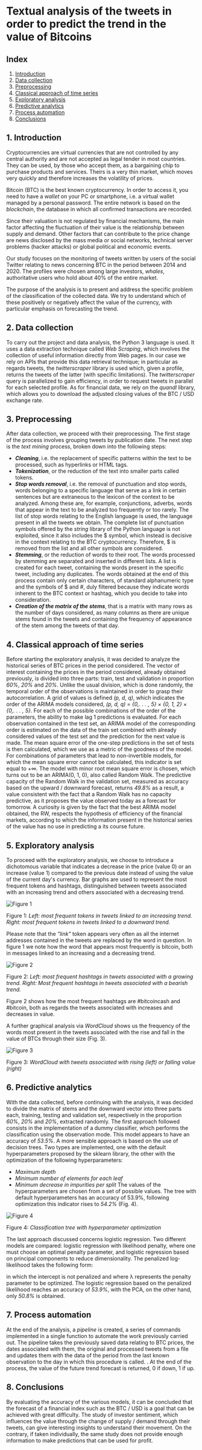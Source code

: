 # Textual analysis of the tweets in order to predict the trend in the value of Bitcoins

## Index
1. [Introduction](#intro)<br>
2. [Data collection](#dc)<br>
3. [Preprocessing](#pp)<br>
4. [Classical approach of time series](#tm)<br>
5. [Exploratory analysis](#ea)<br>
6. [Predictive analytics](#pan)<br>
7. [Process automation](#pau)<br>
8. [Conclusions](#conc)<br>


## 1. Introduction<a id=intro> </a>

Cryptocurrencies are virtual currencies that are not controlled by any central authority and are not accepted as legal tender in most countries. They can be used, by those who accept them, as a bargaining chip to purchase products and services. Theirs is a very thin market, which moves very quickly and therefore increases the volatility of prices.

Bitcoin (BTC) is the best known cryptocurrency. In order to access it, you need to have a *wallet* on your PC or smartphone, i.e. a virtual wallet managed by a personal password. The entire network is based on the *blockchain*, the database in which all confirmed transactions are recorded.

Since their valuation is not regulated by financial mechanisms, the main factor affecting the fluctuation of their value is the relationship between supply and demand. Other factors that can contribute to the price change are news disclosed by the mass media or social networks, technical server problems (hacker attacks) or global political and economic events.

Our study focuses on the monitoring of tweets written by users of the social Twitter relating to news concerning BTC in the period between 2014 and 2020. The profiles were chosen among large investors, *whales*, authoritative users who hold about 40% of the entire market.

The purpose of the analysis is to present and address the specific problem of the classification of the collected data. We try to understand which of these positively or negatively affect the value of the currency, with particular emphasis on forecasting the trend.


## 2. Data collection<a id=dc> </a>

To carry out the project and data analysis, the Python 3 language is used. It uses a data extraction technique called *Web Scraping*, which involves the collection of useful information directly from Web pages. In our case we rely on APIs that provide this data retrieval technique; in particular as regards tweets, the *twitterscraper* library is used which, given a profile, returns the tweets of the latter (with specific limitations). The *twitterscraper* query is parallelized to gain efficiency, in order to request tweets in parallel for each selected profile.
As for financial data, we rely on the *quandl* library, which allows you to download the adjusted closing values of the BTC / USD exchange rate.


## 3. Preprocessing<a id=pp> </a>

After data collection, we proceed with their preprocessing. The first stage of the process involves grouping tweets by publication date. The next step is the *text mining* process, broken down into the following steps:
* ***Cleaning***, i.e. the replacement of specific patterns within the text to be processed, such as hyperlinks or HTML tags.
* ***Tokenization***, or the reduction of the text into smaller parts called tokens.
* ***Stop words removal***, i.e. the removal of punctuation and stop words, words belonging to a specific language that serve as a link in certain sentences but are extraneous to the lexicon of the context to be analyzed. Among these are, for example, conjunctions, adverbs, words that appear in the text to be analyzed too frequently or too rarely.
The list of stop words relating to the English language is used, the language present in all the tweets we obtain. The complete list of punctuation symbols offered by the *string* library of the Python language is not exploited, since it also includes the $ symbol, which instead is decisive in the context relating to the BTC cryptocurrency. Therefore, $ is removed from the list and all other symbols are considered.
* ***Stemming***, or the reduction of words to their root. The words processed by stemming are separated and inserted in different lists. A list is created for each tweet, containing the words present in the specific tweet, including any duplicates. The words obtained at the end of this process contain only certain characters, of standard alphanumeric type and the symbols of $ and #, duly filtered because they indicate words inherent to the BTC context or hashtag, which you decide to take into consideration.
* ***Creation of the matrix of the stems***, that is a matrix with many rows as the number of days considered, as many columns as there are unique stems found in the tweets and containing the frequency of appearance of the stem among the tweets of that day.


## 4. Classical approach of time series<a id=tm> </a>

Before starting the exploratory analysis, it was decided to analyze the historical series of BTC prices in the period considered. The vector of interest containing the prices in the period considered, already obtained previously, is divided into three parts: train, test and validation in proportion *60%*, *20%* and *20%*. Unlike the usual division, which is done randomly, the temporal order of the observations is maintained in order to grasp their autocorrelation.
A grid of values is defined *(p, d, q)*, which indicates the order of the ARIMA models considered, *(p, d, q) = {0,. . . , 5} × {0, 1, 2} × {0,. . . , 5}*. For each of the possible combinations of the order of the parameters, the ability to make lag 1 predictions is evaluated. For each observation contained in the test set, an ARIMA model of the corresponding order is estimated on the data of the train set combined with already considered values of the test set and the prediction for the next value is made. The mean square error of the one-step predictions in the set of tests is then calculated, which we use as a metric of the goodness of the model. For combinations of parameters that lead to non-invertible models, for which the mean square error cannot be calculated, this indicator is set equal to +∞. The model with minor root mean square error is chosen, which turns out to be an ARIMA(0, 1, 0), also called Random Walk.
The predictive capacity of the Random Walk in the validation set, measured as accuracy based on the upward / downward forecast, returns *49.8%* as a result, a value consistent with the fact that a Random Walk has no capacity predictive, as it proposes the value observed today as a forecast for tomorrow.
A curiosity is given by the fact that the best ARIMA model obtained, the RW, respects the hypothesis of efficiency of the financial markets, according to which the information present in the historical series of the value has no use in predicting a its course
future.


## 5. Exploratory analysis<a id=ea> </a>

To proceed with the exploratory analysis, we choose to introduce a dichotomous variable that indicates a decrease in the price (value 0) or an increase (value 1) compared to the previous date instead of using the value of the current day's currency.
Bar graphs are used to represent the most frequent tokens and hashtags, distinguished between tweets associated with an increasing trend and others associated with a
decreasing trend.

![Figure 1]()

Figure 1: *Left: most frequent tokens in tweets linked to an increasing trend. Right: most frequent tokens in tweets linked to a downward trend.*

Please note that the *"link"* token appears very often as all the internet addresses contained in the tweets are replaced by the word in question.
In figure 1 we note how the word that appears most frequently is bitcoin, both in messages linked to an increasing and a decreasing trend.

![Figure 2]()

Figure 2: *Left: most frequent hashtags in tweets associated with a growing trend. Right: Most frequent hashtags in tweets associated with a bearish trend.*

Figure 2 shows how the most frequent hashtags are #bitcoincash and #bitcoin, both as regards the tweets associated with increases and decreases in value.

A further graphical analysis via *WordCloud* shows us the frequency of the words most present in the tweets associated with the rise and fall in the value of BTCs through their size (Fig. 3).

![Figure 3]()

Figure 3: *WordCloud with tweets associated with rising (left) or falling value (right)*


## 6. Predictive analytics<a id=pan> </a>

With the data collected, before continuing with the analysis, it was decided to divide the matrix of stems and the downward vector into three parts each, training, testing and validation set, respectively in the proportion *60%*, *20%* and *20%*, extracted randomly.
The first approach followed consists in the implementation of a dummy classifier, which performs the classification using the observation mode. This model appears to have an accuracy of *53.5%*.
A more sensible approach is based on the use of decision trees. Two types are implemented, one with the default hyperparameters proposed by the sklearn library, the other with the optimization of the following hyperparameters:
* *Maximum depth*
* *Minimum number of elements for each leaf*
* *Minimum decrease in impurities per split*
The values of the hyperparameters are chosen from a set of possible values. The tree with default hyperparameters has an accuracy of 53.9%, following optimization this indicator rises to *54.2%* (Fig. 4).

![Figure 4]()

Figure 4: *Classification tree with hyperparameter optimization*

The last approach discussed concerns logistic regression. Two different models are compared: logistic regression with likelihood penalty,
where one must choose an optimal penalty parameter, and logistic regression based on principal components to reduce dimensionality.
The penalized log-likelihood takes the following form:

in which the intercept is not penalized and where λ represents the penalty parameter to be optimized.
The logistic regression based on the penalized likelihood reaches an accuracy of *53.9%*, with the PCA, on the other hand, only *50.8%* is obtained.


## 7. Process automation<a id=pau> </a>

At the end of the analysis, a *pipeline* is created, a series of commands implemented in a single function to automate the work previously carried out. The pipeline takes the previously saved data relating to BTC prices, the dates associated with them, the original and processed tweets from a file and updates them with the data of the period from the last known observation to the day in which this procedure is called. .
At the end of the process, the value of the future trend forecast is returned, 0 if down, 1 if up.


## 8. Conclusions<a id=conc> </a>

By evaluating the accuracy of the various models, it can be concluded that the forecast of a financial index such as the BTC / USD is a goal that can be achieved with great difficulty. The study of investor sentiment, which influences the value through the change of supply / demand through their tweets, can give interesting insights to understand their movement. On the contrary, if taken individually, the same study does not provide enough information to make predictions that can be used for profit.
